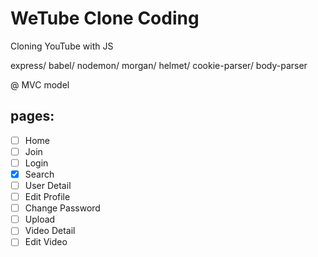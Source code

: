 # WeTube Clone Coding

Cloning YouTube with JS

express/ babel/ nodemon/ morgan/ helmet/ cookie-parser/ body-parser

@ MVC model

## pages:

- [ ] Home
- [ ] Join
- [ ] Login
- [x] Search
- [ ] User Detail
- [ ] Edit Profile
- [ ] Change Password
- [ ] Upload
- [ ] Video Detail
- [ ] Edit Video
